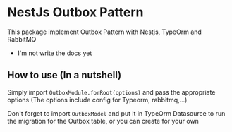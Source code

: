 # NestJs Outbox Pattern

This package implement Outbox Pattern with Nestjs, TypeOrm and RabbitMQ

- I'm not write the docs yet

## How to use (In a nutshell)

Simply import `OutboxModule.forRoot(options)` and pass the appropriate options (The options include config for Typeorm, rabbitmq,...)

Don't forget to import `OutboxModel` and put it in TypeOrm Datasource to run the migration for the Outbox table, or you can create for your own
